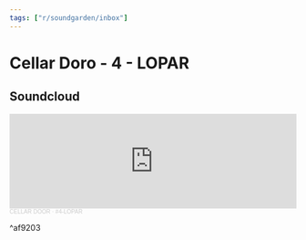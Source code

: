 ```yaml
---
tags: ["r/soundgarden/inbox"]
---
```

# Cellar Doro - 4 - LOPAR

## Soundcloud
<iframe width="100%" height="166" scrolling="no" frameborder="no" allow="autoplay" src="https://w.soundcloud.com/player/?url=https%3A//api.soundcloud.com/tracks/970195699&color=%23ff5500&auto_play=false&hide_related=false&show_comments=true&show_user=true&show_reposts=false&show_teaser=true"></iframe><div style="font-size: 10px; color: #cccccc;line-break: anywhere;word-break: normal;overflow: hidden;white-space: nowrap;text-overflow: ellipsis; font-family: Interstate,Lucida Grande,Lucida Sans Unicode,Lucida Sans,Garuda,Verdana,Tahoma,sans-serif;font-weight: 100;"><a href="https://soundcloud.com/user-411629867" title="CELLAR DOOR" target="_blank" style="color: #cccccc; text-decoration: none;">CELLAR DOOR</a> · <a href="https://soundcloud.com/user-411629867/cellar-door-4-lopar" title="#4-LOPAR" target="_blank" style="color: #cccccc; text-decoration: none;">#4-LOPAR</a></div>

^af9203
